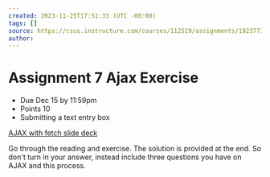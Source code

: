 ```yaml
---
created: 2023-11-25T17:51:33 (UTC -08:00)
tags: []
source: https://csus.instructure.com/courses/112519/assignments/1923773
author:
---
```


# Assignment 7 Ajax Exercise

- Due Dec 15 by 11:59pm
- Points 10
- Submitting a text entry box

[AJAX with fetch slide deck](ajax_with_fetch.pdf)

Go through the reading and exercise. The solution is provided at the end.
So don't turn in your answer, instead include three questions you have on
AJAX and this process.
